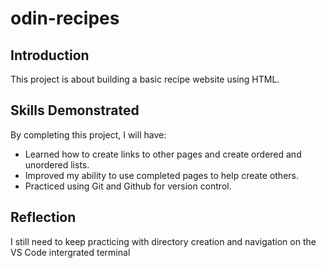 # odin-recipes

## Introduction
This project is about building a basic recipe website using HTML.

## Skills Demonstrated
By completing this project, I will have:
- Learned how to create links to other pages and create ordered and unordered lists.
- Improved my ability to use completed pages to help create others.
- Practiced using Git and Github for version control.

## Reflection
I still need to keep practicing with directory creation and navigation on the VS Code intergrated terminal